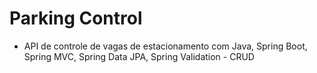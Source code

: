 # Parking Control
- API de controle de vagas de estacionamento com Java, Spring Boot, Spring MVC, Spring Data JPA, Spring Validation - CRUD